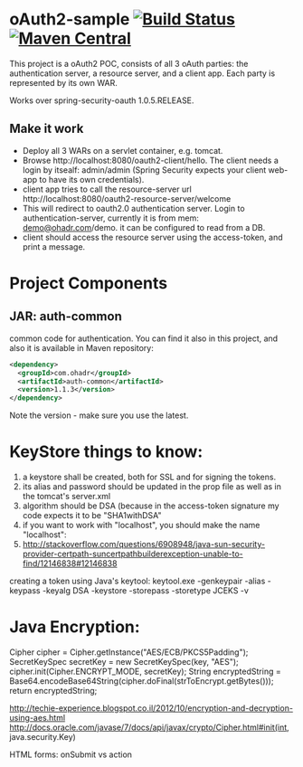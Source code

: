 oAuth2-sample   [![Build Status](https://travis-ci.org/OhadR/oAuth2-sample.svg?branch=maven-1.6.2-SNAPSHOT)](https://travis-ci.org/OhadR/oAuth2-sample)   [![Maven Central](https://maven-badges.herokuapp.com/maven-central/com.ohadr/authentication-flows/badge.svg)](https://maven-badges.herokuapp.com/maven-central/com.ohadr/authentication-flows)
=============

This project is a oAuth2 POC, consists of all 3 oAuth parties: the authentication server, a resource server, and a client app.
Each party is represented by its own WAR.

Works over spring-security-oauth 1.0.5.RELEASE.

Make it work
------------
* Deploy all 3 WARs on a servlet container, e.g. tomcat.
* Browse http://localhost:8080/oauth2-client/hello. The client needs a login by itsealf: admin/admin (Spring Security expects your client web-app to have its own credentials).
* client app tries to call the resource-server url http://localhost:8080/oauth2-resource-server/welcome
* This will redirect to oauth2.0 authentication server. Login to authentication-server, currently it is from mem: demo@ohadr.com/demo. it can be configured to read from a DB.
* client should access the resource server using the access-token, and print a message.

Project Components
==================

JAR: auth-common
------------
common code for authentication.  You can find it also in this project,
and also it is available in Maven repository:

```xml
<dependency>
  <groupId>com.ohadr</groupId>
  <artifactId>auth-common</artifactId>
  <version>1.1.3</version>
</dependency>
```

Note the version - make sure you use the latest.

KeyStore things to know:
========================
1. a keystore shall be created, both for SSL and for signing the tokens.
2. its alias and password should be updated in the prop file as well as in the tomcat's server.xml
3. algorithm should be DSA (because in the access-token signature my code expects it to be "SHA1withDSA"
4. if you want to work with "localhost", you should make the name "localhost": 
5. http://stackoverflow.com/questions/6908948/java-sun-security-provider-certpath-suncertpathbuilderexception-unable-to-find/12146838#12146838

creating a token using Java's keytool:
keytool.exe -genkeypair -alias <alias> -keypass <key-password> -keyalg DSA -keystore <file-name> -storepass <ks-password> -storetype JCEKS -v


Java Encryption:
================
Cipher cipher = Cipher.getInstance("AES/ECB/PKCS5Padding");  
SecretKeySpec secretKey = new SecretKeySpec(key, "AES");
cipher.init(Cipher.ENCRYPT_MODE, secretKey);
String encryptedString = Base64.encodeBase64String(cipher.doFinal(strToEncrypt.getBytes()));
return encryptedString;

http://techie-experience.blogspot.co.il/2012/10/encryption-and-decryption-using-aes.html
http://docs.oracle.com/javase/7/docs/api/javax/crypto/Cipher.html#init(int, java.security.Key)


HTML forms:
onSubmit vs action

